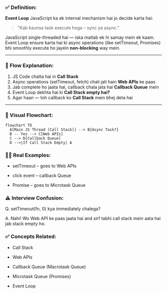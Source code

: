 ### ✅ Definition:
**Event Loop** JavaScript ka ek internal mechanism hai jo decide karta hai:

> "Kab kaunsa task execute hoga – sync ya async."

JavaScript single-threaded hai — iska matlab ek hi samay mein ek kaam.  
Event Loop ensure karta hai ki async operations (like setTimeout, Promises) bhi smoothly execute ho jayein **non-blocking** way mein.

---

### 🧠 Flow Explanation:

1. JS Code chalta hai in **Call Stack**
2. Async operations (setTimeout, fetch) chali jati hain **Web APIs** ke paas
3. Jab complete ho jaata hai, callback chala jata hai **Callback Queue** mein
4. Event Loop dekhta hai ki **Call Stack empty hai?**
5. Agar haan — toh callback ko **Call Stack** mein bhej deta hai

---

### 🔄 Visual Flowchart:

```mermaid
flowchart TD
  A[Main JS Thread (Call Stack)] --> B{Async Task?}
  B -- Yes --> C[Web APIs]
  C --> D[Callback Queue]
  D -->|If Call Stack Empty| A
```

### 🕵️‍♂️ Real Examples:
- setTimeout – goes to Web APIs

- click event – callback Queue

- Promise – goes to Microtask Queue


### ⚠️ Interview Confusion:
Q. setTimeout(fn, 0) kya immediately chalega?

A. Nahi!
Wo Web API ke paas jaata hai and sirf tabhi call stack mein aata hai jab stack empty ho.

### ✅ Concepts Related:
- Call Stack

- Web APIs

- Callback Queue (Macrotask Queue)

- Microtask Queue (Promises)

- Event Loop